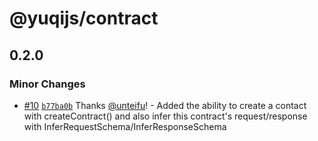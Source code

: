 # @yuqijs/contract

## 0.2.0

### Minor Changes

- [#10](https://github.com/unteifu/yuqi/pull/10) [`b77ba0b`](https://github.com/unteifu/yuqi/commit/b77ba0b521e6bb42cb1f52fde954aba169bbcc99) Thanks [@unteifu](https://github.com/unteifu)! - Added the ability to create a contact with createContract() and also infer this contract's request/response with InferRequestSchema/InferResponseSchema
